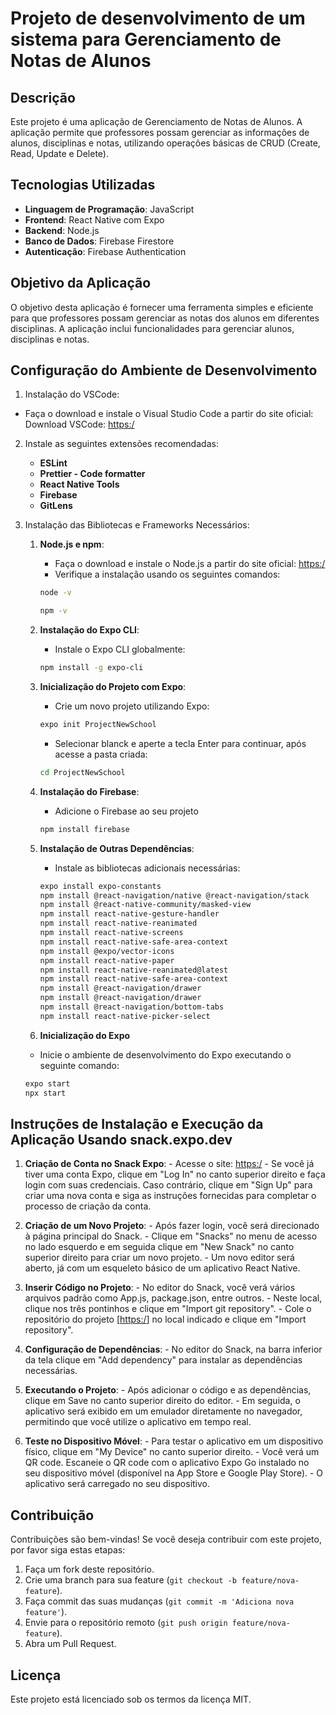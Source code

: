 # Projeto de desenvolvimento de um sistema para Gerenciamento de Notas de Alunos

## Descrição

Este projeto é uma aplicação de Gerenciamento de Notas de Alunos. A aplicação permite que professores possam gerenciar as informações de alunos, disciplinas e notas, utilizando operações básicas de CRUD (Create, Read, Update e Delete).

## Tecnologias Utilizadas

- **Linguagem de Programação**: JavaScript
- **Frontend**: React Native com Expo
- **Backend**: Node.js
- **Banco de Dados**: Firebase Firestore
- **Autenticação**: Firebase Authentication

## Objetivo da Aplicação

O objetivo desta aplicação é fornecer uma ferramenta simples e eficiente para que professores possam gerenciar as notas dos alunos em diferentes disciplinas. A aplicação inclui funcionalidades para gerenciar alunos, disciplinas e notas.

## Configuração do Ambiente de Desenvolvimento

1. Instalação do VSCode:
 - Faça o download e instale o Visual Studio Code a partir do site oficial: Download VSCode: [https:/](https://code.visualstudio.com/)

2. Instale as seguintes extensões recomendadas:
   - **ESLint**
   - **Prettier - Code formatter**
   - **React Native Tools**
   - **Firebase**
   - **GitLens**

3. Instalação das Bibliotecas e Frameworks Necessários:

   1. **Node.js e npm**:
      - Faça o download e instale o Node.js a partir do site oficial: [https:/](https://nodejs.org/)
      - Verifique a instalação usando os seguintes comandos:
      ```bash
      node -v
      ```
      ```bash
      npm -v
      ```

   2. **Instalação do Expo CLI**:
      - Instale o Expo CLI globalmente:
      ```bash
      npm install -g expo-cli
      ```
   
   3. **Inicialização do Projeto com Expo**:
      - Crie um novo projeto utilizando Expo:
      ```bash
      expo init ProjectNewSchool
      ```
      - Selecionar blanck e aperte a tecla Enter para continuar, após acesse a pasta criada:
      ```bash
      cd ProjectNewSchool
      ```

   4. **Instalação do Firebase**:
      - Adicione o Firebase ao seu projeto
      ```bash
      npm install firebase
      ```

   5. **Instalação de Outras Dependências**:
      - Instale as bibliotecas adicionais necessárias:
      ```bash
      expo install expo-constants
      npm install @react-navigation/native @react-navigation/stack
      npm install @react-native-community/masked-view
      npm install react-native-gesture-handler
      npm install react-native-reanimated
      npm install react-native-screens
      npm install react-native-safe-area-context
      npm install @expo/vector-icons
      npm install react-native-paper
      npm install react-native-reanimated@latest
      npm install react-native-safe-area-context
      npm install @react-navigation/drawer
      npm install @react-navigation/drawer
      npm install @react-navigation/bottom-tabs
      npm install react-native-picker-select
      ```

   6. **Inicialização do Expo**
     - Inicie o ambiente de desenvolvimento do Expo executando o seguinte comando:
     ```bash
     expo start
     npx start
     ```

## Instruções de Instalação e Execução da Aplicação Usando snack.expo.dev

   1. **Criação de Conta no Snack Expo**:
     - Acesse o site:  [https:/](https://expo.dev/)
     - Se você já tiver uma conta Expo, clique em "Log In" no canto superior direito e faça login com suas credenciais. Caso contrário, clique em "Sign Up" para criar uma nova conta e siga as instruções fornecidas para completar o processo de criação da conta.

   2. **Criação de um Novo Projeto**:
     - Após fazer login, você será direcionado à página principal do Snack.
     - Clique em "Snacks" no menu de acesso no lado esquerdo e em seguida clique em "New Snack" no canto superior direito para criar um novo projeto.
     - Um novo editor será aberto, já com um esqueleto básico de um aplicativo React Native.

   3. **Inserir Código no Projeto**:
     - No editor do Snack, você verá vários arquivos padrão como App.js, package.json, entre outros.
     - Neste local, clique nos três pontinhos e clique em "Import git repository".
     - Cole o repositório do projeto [[https:/](https://github.com/amshinohara/ProjectNewSchool)] no local indicado e clique em "Import repository".

   4. **Configuração de Dependências**:
     - No editor do Snack, na barra inferior da tela clique em "Add dependency" para instalar as dependências necessárias.

   5. **Executando o Projeto**:
     - Após adicionar o código e as dependências, clique em Save no canto superior direito do editor.
     - Em seguida, o aplicativo será exibido em um emulador diretamente no navegador, permitindo que você utilize o aplicativo em tempo real.
      
   6. **Teste no Dispositivo Móvel**:
     - Para testar o aplicativo em um dispositivo físico, clique em "My Device" no canto superior direito.
     - Você verá um QR code. Escaneie o QR code com o aplicativo Expo Go instalado no seu dispositivo móvel (disponível na App Store e Google Play Store).
     - O aplicativo será carregado no seu dispositivo.

## Contribuição

Contribuições são bem-vindas! Se você deseja contribuir com este projeto, por favor siga estas etapas:

1. Faça um fork deste repositório.
2. Crie uma branch para sua feature (`git checkout -b feature/nova-feature`).
3. Faça commit das suas mudanças (`git commit -m 'Adiciona nova feature'`).
4. Envie para o repositório remoto (`git push origin feature/nova-feature`).
5. Abra um Pull Request.

## Licença

Este projeto está licenciado sob os termos da licença MIT.
